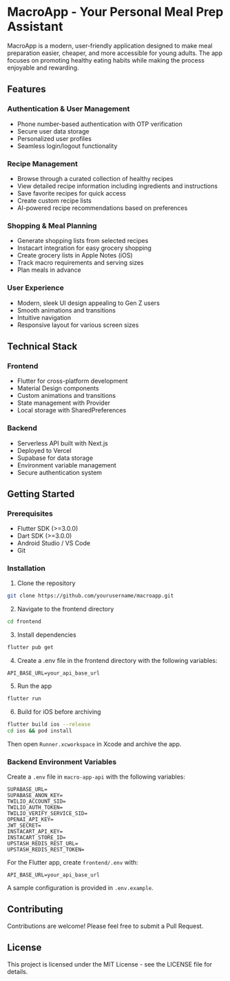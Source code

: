 # MacroApp - Your Personal Meal Prep Assistant

MacroApp is a modern, user-friendly application designed to make meal preparation easier, cheaper, and more accessible for young adults. The app focuses on promoting healthy eating habits while making the process enjoyable and rewarding.

## Features

### Authentication & User Management
- Phone number-based authentication with OTP verification
- Secure user data storage
- Personalized user profiles
- Seamless login/logout functionality

### Recipe Management
- Browse through a curated collection of healthy recipes
- View detailed recipe information including ingredients and instructions
- Save favorite recipes for quick access
- Create custom recipe lists
- AI-powered recipe recommendations based on preferences

### Shopping & Meal Planning
- Generate shopping lists from selected recipes
- Instacart integration for easy grocery shopping
- Create grocery lists in Apple Notes (iOS)
- Track macro requirements and serving sizes
- Plan meals in advance

### User Experience
- Modern, sleek UI design appealing to Gen Z users
- Smooth animations and transitions
- Intuitive navigation
- Responsive layout for various screen sizes

## Technical Stack

### Frontend
- Flutter for cross-platform development
- Material Design components
- Custom animations and transitions
- State management with Provider
- Local storage with SharedPreferences

### Backend
- Serverless API built with Next.js
- Deployed to Vercel
- Supabase for data storage
- Environment variable management
- Secure authentication system

## Getting Started

### Prerequisites
- Flutter SDK (>=3.0.0)
- Dart SDK (>=3.0.0)
- Android Studio / VS Code
- Git

### Installation
1. Clone the repository
```bash
git clone https://github.com/yourusername/macroapp.git
```

2. Navigate to the frontend directory
```bash
cd frontend
```

3. Install dependencies
```bash
flutter pub get
```

4. Create a .env file in the frontend directory with the following variables:
```
API_BASE_URL=your_api_base_url
```

5. Run the app
```bash
flutter run
```
6. Build for iOS before archiving
```bash
flutter build ios --release
cd ios && pod install
```
Then open `Runner.xcworkspace` in Xcode and archive the app.

### Backend Environment Variables

Create a `.env` file in `macro-app-api` with the following variables:

```
SUPABASE_URL=
SUPABASE_ANON_KEY=
TWILIO_ACCOUNT_SID=
TWILIO_AUTH_TOKEN=
TWILIO_VERIFY_SERVICE_SID=
OPENAI_API_KEY=
JWT_SECRET=
INSTACART_API_KEY=
INSTACART_STORE_ID=
UPSTASH_REDIS_REST_URL=
UPSTASH_REDIS_REST_TOKEN=
```

For the Flutter app, create `frontend/.env` with:

```
API_BASE_URL=your_api_base_url
```

A sample configuration is provided in `.env.example`.


## Contributing
Contributions are welcome! Please feel free to submit a Pull Request.

## License
This project is licensed under the MIT License - see the LICENSE file for details. 
